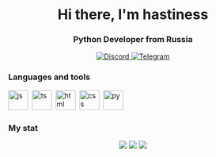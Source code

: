 <div id="header" align="center">
  <h1>Hi there, I'm hastiness</h1>
  <h3>Python Developer from Russia</h3>
</div>


<div id="socials" align="center">
  <a href="https://discord.gg/adora">
    <img src="https://img.shields.io/badge/Discord-blue?style=for-the-badge&logo=discord&logoColor=white" alt="Discord"/>
  </a>
  <a href="https://t.me/fxcke">
    <img src="https://img.shields.io/badge/Telegram-blue?style=for-the-badge&logo=telegram&logoColor=white" alt="Telegram"/>
  </a>
</div>


### Languages and tools

<img src="https://cdn.jsdelivr.net/gh/devicons/devicon/icons/javascript/javascript-original.svg" title="js" width="40" height="40"/>&nbsp;
<img src="https://cdn.jsdelivr.net/gh/devicons/devicon/icons/typescript/typescript-original.svg" title="ts" width="40" height="40"/>&nbsp;
<img src="https://cdn.jsdelivr.net/gh/devicons/devicon/icons/html5/html5-original.svg" title="html" width="40" height="40"/>&nbsp;
<img src="https://cdn.jsdelivr.net/gh/devicons/devicon/icons/css3/css3-original.svg" title="css" width="40" height="40"/>&nbsp;
<img src="https://cdn.jsdelivr.net/gh/devicons/devicon/icons/python/python-original.svg" title="py" width="40" height="40"/>&nbsp;


### My stat


<div id="stat" align="center">
  <img src="http://github-profile-summary-cards.vercel.app/api/cards/profile-details?username=devhastiness&theme=github_dark"/>
  <img src="http://github-profile-summary-cards.vercel.app/api/cards/most-commit-language?username=devhastiness&theme=github_dark"/>
  <img src="http://github-profile-summary-cards.vercel.app/api/cards/stats?username=devhastiness&theme=github_dark"/>
</div>
